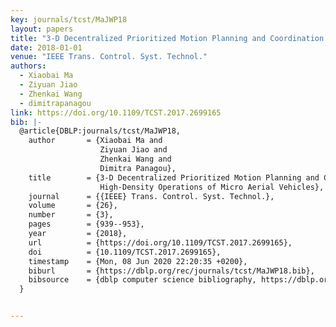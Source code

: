 ```yaml
---
key: journals/tcst/MaJWP18
layout: papers
title: "3-D Decentralized Prioritized Motion Planning and Coordination for High-Density Operations of Micro Aerial Vehicles."
date: 2018-01-01
venue: "IEEE Trans. Control. Syst. Technol."
authors:
  - Xiaobai Ma
  - Ziyuan Jiao
  - Zhenkai Wang
  - dimitrapanagou
link: https://doi.org/10.1109/TCST.2017.2699165
bib: |-
  @article{DBLP:journals/tcst/MaJWP18,
    author       = {Xiaobai Ma and
                    Ziyuan Jiao and
                    Zhenkai Wang and
                    Dimitra Panagou},
    title        = {3-D Decentralized Prioritized Motion Planning and Coordination for
                    High-Density Operations of Micro Aerial Vehicles},
    journal      = {{IEEE} Trans. Control. Syst. Technol.},
    volume       = {26},
    number       = {3},
    pages        = {939--953},
    year         = {2018},
    url          = {https://doi.org/10.1109/TCST.2017.2699165},
    doi          = {10.1109/TCST.2017.2699165},
    timestamp    = {Mon, 08 Jun 2020 22:20:35 +0200},
    biburl       = {https://dblp.org/rec/journals/tcst/MaJWP18.bib},
    bibsource    = {dblp computer science bibliography, https://dblp.org}
  }


---
```

